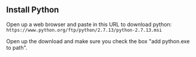 
Install Python
--------------

Open up a web browser and paste in this URL to download python:  
```https://www.python.org/ftp/python/2.7.13/python-2.7.13.msi```

Open up the download and make sure you check the box "add python.exe to path".
